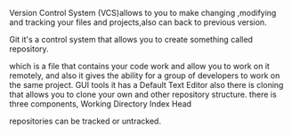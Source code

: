 Version Control System (VCS)allows to you to make changing ,modifying and tracking your files and projects,also can back to previous version.
    

Git it's a control system that allows you to create something called repository.

 which is a file that contains your code work and allow you to work on it remotely,
 and also it gives the ability for a group of developers to work on the same project.
 GUI tools it has a Default Text Editor also there is cloning that allows you to clone your own and other repository structure.
there is three components,
Working Directory
Index
Head

repositories can be tracked or untracked.